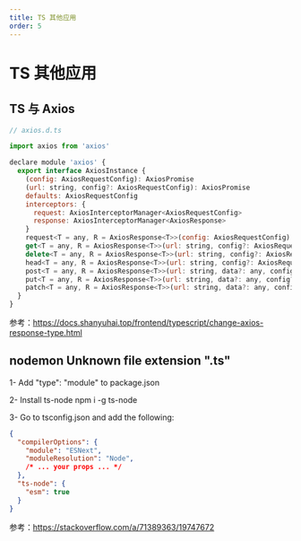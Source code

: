 ```yaml
---
title: TS 其他应用
order: 5
---
```


# TS 其他应用

## TS 与 Axios

```js
// axios.d.ts

import axios from 'axios'

declare module 'axios' {
  export interface AxiosInstance {
    (config: AxiosRequestConfig): AxiosPromise
    (url: string, config?: AxiosRequestConfig): AxiosPromise
    defaults: AxiosRequestConfig
    interceptors: {
      request: AxiosInterceptorManager<AxiosRequestConfig>
      response: AxiosInterceptorManager<AxiosResponse>
    }
    request<T = any, R = AxiosResponse<T>>(config: AxiosRequestConfig): Promise<R>
    get<T = any, R = AxiosResponse<T>>(url: string, config?: AxiosRequestConfig): Promise<R>
    delete<T = any, R = AxiosResponse<T>>(url: string, config?: AxiosRequestConfig): Promise<R>
    head<T = any, R = AxiosResponse<T>>(url: string, config?: AxiosRequestConfig): Promise<R>
    post<T = any, R = AxiosResponse<T>>(url: string, data?: any, config?: AxiosRequestConfig): Promise<R>
    put<T = any, R = AxiosResponse<T>>(url: string, data?: any, config?: AxiosRequestConfig): Promise<R>
    patch<T = any, R = AxiosResponse<T>>(url: string, data?: any, config?: AxiosRequestConfig): Promise<R>
  }
}

```

参考：https://docs.shanyuhai.top/frontend/typescript/change-axios-response-type.html



## nodemon Unknown file extension ".ts"

1- Add "type": "module" to package.json

2- Install ts-node npm i -g ts-node

3- Go to tsconfig.json and add the following:

```json
{
  "compilerOptions": {
    "module": "ESNext",
    "moduleResolution": "Node",
    /* ... your props ... */
  },
  "ts-node": {
    "esm": true
  }
}
```

参考：https://stackoverflow.com/a/71389363/19747672
